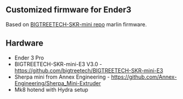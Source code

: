
## Customized firmware for Ender3


Based on [BIGTREETECH-SKR-mini repo](https://github.com/bigtreetech/BIGTREETECH-SKR-mini-E3) marlin firmware.
## Hardware

- Ender 3 Pro  
- BIGTREETECH-SKR-mini-E3 V3.0 - https://github.com/bigtreetech/BIGTREETECH-SKR-mini-E3  
- Sherpa mini from Annex Engineering - https://github.com/Annex-Engineering/Sherpa_Mini-Extruder  
- Mk8 hotend with Hydra setup 

